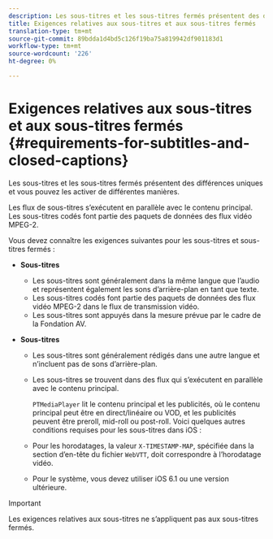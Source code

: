 ```yaml
---
description: Les sous-titres et les sous-titres fermés présentent des différences uniques et vous pouvez les activer de différentes manières.
title: Exigences relatives aux sous-titres et aux sous-titres fermés
translation-type: tm+mt
source-git-commit: 89bdda1d4bd5c126f19ba75a819942df901183d1
workflow-type: tm+mt
source-wordcount: '226'
ht-degree: 0%

---
```



# Exigences relatives aux sous-titres et aux sous-titres fermés {#requirements-for-subtitles-and-closed-captions}

Les sous-titres et les sous-titres fermés présentent des différences uniques et vous pouvez les activer de différentes manières.

Les flux de sous-titres s’exécutent en parallèle avec le contenu principal. Les sous-titres codés font partie des paquets de données des flux vidéo MPEG-2.

Vous devez connaître les exigences suivantes pour les sous-titres et sous-titres fermés :

* **Sous-titres**

   * Les sous-titres sont généralement dans la même langue que l’audio et représentent également les sons d’arrière-plan en tant que texte.
   * Les sous-titres codés font partie des paquets de données des flux vidéo MPEG-2 dans le flux de transmission vidéo.
   * Les sous-titres sont appuyés dans la mesure prévue par le cadre de la Fondation AV.

* **Sous-titres**

   * Les sous-titres sont généralement rédigés dans une autre langue et n’incluent pas de sons d’arrière-plan.
   * Les sous-titres se trouvent dans des flux qui s’exécutent en parallèle avec le contenu principal.

      `PTMediaPlayer` lit le contenu principal et les publicités, où le contenu principal peut être en direct/linéaire ou VOD, et les publicités peuvent être preroll, mid-roll ou post-roll.
   Voici quelques autres conditions requises pour les sous-titres dans iOS :

   * Pour les horodatages, la valeur `X-TIMESTAMP-MAP`, spécifiée dans la section d’en-tête du fichier `WebVTT`, doit correspondre à l’horodatage vidéo.

   * Pour le système, vous devez utiliser iOS 6.1 ou une version ultérieure.


>[!IMPORTANT]
>
>Les exigences relatives aux sous-titres ne s’appliquent pas aux sous-titres fermés.